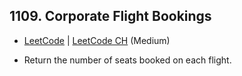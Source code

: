 ## 1109. Corporate Flight Bookings

-  [LeetCode](https://leetcode.com/problems/corporate-flight-bookings/) | [LeetCode CH](https://leetcode.cn/problems/corporate-flight-bookings/) (Medium)

-   Return the number of seats booked on each flight.
